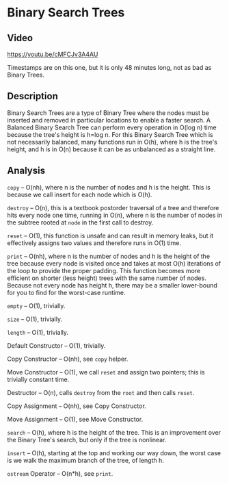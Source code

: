 # Binary Search Trees
## Video
https://youtu.be/cMFCJv3A4AU

Timestamps are on this one, but it is only 48 minutes long, not as bad as Binary Trees.

## Description
Binary Search Trees are a type of Binary Tree where the nodes must be inserted and removed in particular locations to enable a faster search. A Balanced Binary Search Tree can perform every operation in O(log n) time because the tree's height is h=log n. For this Binary Search Tree which is not necessarily balanced, many functions run in O(h), where h is the tree's height, and h is in O(n) because it can be as unbalanced as a straight line.

## Analysis
`copy` &ndash; O(nh), where n is the number of nodes and h is the height. This is because we call insert for each node which is O(h).

`destroy` &ndash; O(n), this is a textbook postorder traversal of a tree and therefore hits every node one time, running in O(n), where n is the number of nodes in the subtree rooted at `node` in the first call to destroy.

`reset` &ndash; O(1), this function is unsafe and can result in memory leaks, but it effectively assigns two values and therefore runs in O(1) time.

`print` &ndash; O(nh), where n is the number of nodes and h is the height of the tree because every node is visited once and takes at most O(h) iterations of the loop to provide the proper padding. This function becomes more efficient on shorter (less height) trees with the same number of nodes. Because not every node has height h, there may be a smaller lower-bound for you to find for the worst-case runtime.

`empty` &ndash; O(1), trivially.

`size` &ndash; O(1), trivially.

`length` &ndash; O(1), trivially.

Default Constructor &ndash; O(1), trivially.

Copy Constructor &ndash; O(nh), see `copy` helper.

Move Constructor &ndash; O(1), we call `reset` and assign two pointers; this is trivially constant time.

Destructor &ndash; O(n), calls `destroy` from the `root` and then calls `reset`.

Copy Assignment &ndash; O(nh), see Copy Constructor.

Move Assignment &ndash; O(1), see Move Constructor.

`search` &ndash; O(h), where h is the height of the tree. This is an improvement over the Binary Tree's search, but only if the tree is nonlinear.

`insert` &ndash; O(h), starting at the top and working our way down, the worst case is we walk the maximum branch of the tree, of length h.

`ostream` Operator &ndash; O(n*h), see `print`.